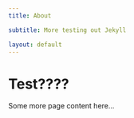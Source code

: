 ```yaml
---
title: About

subtitle: More testing out Jekyll

layout: default
---
```

# Test????

Some more page content here...